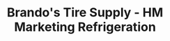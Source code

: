---
title: "Brando's Tire Supply - HM Marketing Refrigeration"
url: /pasig/brandos-tire-supply-hm-marketing-refrigeration/
shop: car repair
---